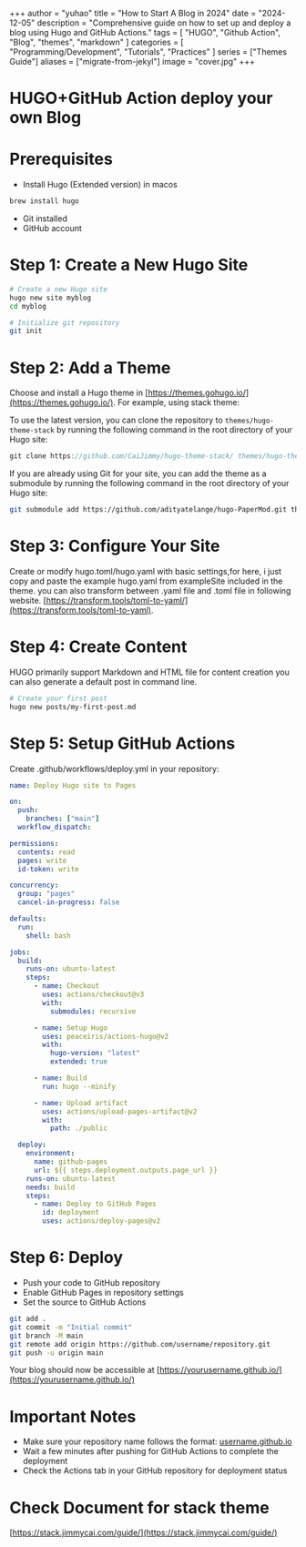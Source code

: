 +++
author = "yuhao"
title = "How to Start A Blog in 2024"
date = "2024-12-05"
description = "Comprehensive guide on how to set up and deploy a blog using Hugo and GitHub Actions."
tags = [
    "HUGO",
    "Github Action",
    "Blog",
    "themes",
    "markdown"
]
categories = [
    "Programming/Development",
    "Tutorials",
    "Practices"
]
series = ["Themes Guide"]
aliases = ["migrate-from-jekyl"]
image = "cover.jpg"
+++

# HUGO+GitHub Action deploy your own Blog

# Prerequisites

- Install Hugo (Extended version) in macos

```jsx
brew install hugo
```

- Git installed
- GitHub account

# Step 1: Create a New Hugo Site

```bash
# Create a new Hugo site
hugo new site myblog
cd myblog

# Initialize git repository
git init
```

# Step 2: Add a Theme

Choose and install a Hugo theme in [https://themes.gohugo.io/](https://themes.gohugo.io/). For example, using stack theme:

To use the latest version, you can clone the repository to `themes/hugo-theme-stack` by running the following command in the root directory of your Hugo site:

```jsx
git clone https://github.com/CaiJimmy/hugo-theme-stack/ themes/hugo-theme-stack
```

If you are already using Git for your site, you can add the theme as a submodule by running the following command in the root directory of your Hugo site:

```bash
git submodule add https://github.com/adityatelange/hugo-PaperMod.git themes/PaperMod
```

# Step 3: Configure Your Site

Create or modify hugo.toml/hugo.yaml with basic settings,for here, i just copy and paste the example hugo.yaml from exampleSite included in the theme. you can also transform between .yaml file and .toml file in following website.
[https://transform.tools/toml-to-yaml/](https://transform.tools/toml-to-yaml).

# Step 4: Create Content

HUGO primarily support Markdown and HTML file for content creation you can also generate a default post in command line.

```bash
# Create your first post
hugo new posts/my-first-post.md
```

# Step 5: Setup GitHub Actions

Create .github/workflows/deploy.yml in your repository:

```yaml
name: Deploy Hugo site to Pages

on:
  push:
    branches: ["main"]
  workflow_dispatch:

permissions:
  contents: read
  pages: write
  id-token: write

concurrency:
  group: "pages"
  cancel-in-progress: false

defaults:
  run:
    shell: bash

jobs:
  build:
    runs-on: ubuntu-latest
    steps:
      - name: Checkout
        uses: actions/checkout@v3
        with:
          submodules: recursive

      - name: Setup Hugo
        uses: peaceiris/actions-hugo@v2
        with:
          hugo-version: "latest"
          extended: true

      - name: Build
        run: hugo --minify

      - name: Upload artifact
        uses: actions/upload-pages-artifact@v2
        with:
          path: ./public

  deploy:
    environment:
      name: github-pages
      url: ${{ steps.deployment.outputs.page_url }}
    runs-on: ubuntu-latest
    needs: build
    steps:
      - name: Deploy to GitHub Pages
        id: deployment
        uses: actions/deploy-pages@v2
```

# Step 6: Deploy

- Push your code to GitHub repository
- Enable GitHub Pages in repository settings
- Set the source to GitHub Actions

```bash
git add .
git commit -m "Initial commit"
git branch -M main
git remote add origin https://github.com/username/repository.git
git push -u origin main
```

Your blog should now be accessible at [https://yourusername.github.io/](https://yourusername.github.io/)

# Important Notes

- Make sure your repository name follows the format: [username.github.io](http://username.github.io)
- Wait a few minutes after pushing for GitHub Actions to complete the deployment
- Check the Actions tab in your GitHub repository for deployment status

# Check Document for stack theme

[https://stack.jimmycai.com/guide/](https://stack.jimmycai.com/guide/)
